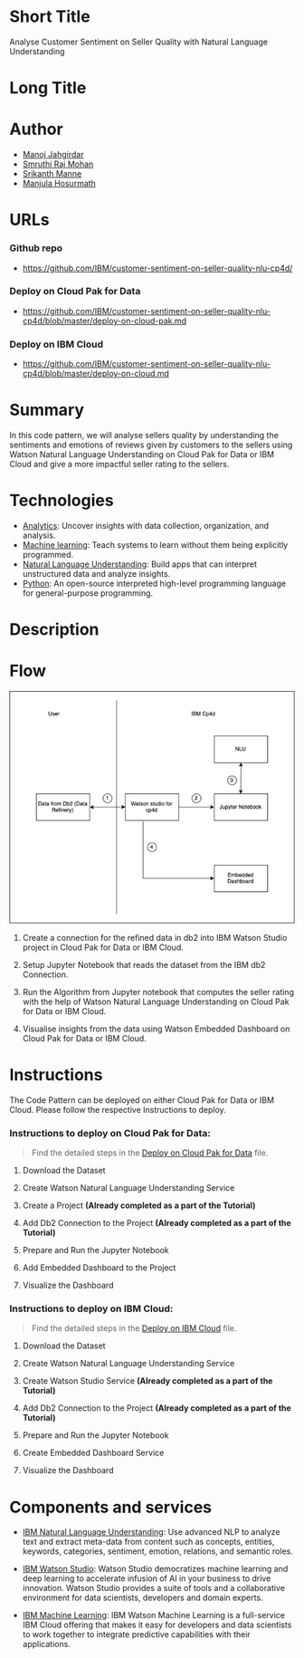 # Short Title

Analyse Customer Sentiment on Seller Quality with Natural Language Understanding

# Long Title



# Author
* [Manoj Jahgirdar](https://www.linkedin.com/in/manoj-jahgirdar-6b5b33142/)
* [Smruthi Raj Mohan](https://www.linkedin.com/in/smruthi-raj-mohan-143088145/)
* [Srikanth Manne]()
* [Manjula Hosurmath](https://www.linkedin.com/in/manjula-g-hosurmath-0b47031)

# URLs

### Github repo

* https://github.com/IBM/customer-sentiment-on-seller-quality-nlu-cp4d/

### Deploy on Cloud Pak for Data

* https://github.com/IBM/customer-sentiment-on-seller-quality-nlu-cp4d/blob/master/deploy-on-cloud-pak.md

### Deploy on IBM Cloud

* https://github.com/IBM/customer-sentiment-on-seller-quality-nlu-cp4d/blob/master/deploy-on-cloud.md

# Summary

In this code pattern, we will analyse sellers quality by understanding the sentiments and emotions of reviews given by customers to the sellers using Watson Natural Language Understanding on Cloud Pak for Data or IBM Cloud and give a more impactful seller rating to the sellers.

# Technologies

* [Analytics](https://developer.ibm.com/technologies/analytics/): Uncover insights with data collection, organization, and analysis.
* [Machine learning](https://developer.ibm.com/technologies/machine-learning/): Teach systems to learn without them being explicitly programmed.
* [Natural Language Understanding](https://developer.ibm.com/technologies/natural-language-processing/): Build apps that can interpret unstructured data and analyze insights.
* [Python](https://developer.ibm.com/technologies/python): An open-source interpreted high-level programming language for general-purpose programming.

# Description



# Flow

<!--add an image in this path-->
![architecture](doc/source/images/architecture.png)

<!--Optionally, add flow steps based on the architecture diagram-->

1. Create a connection for the refined data in db2 into IBM Watson Studio project in Cloud Pak for Data or IBM Cloud.

2. Setup Jupyter Notebook that reads the dataset from the IBM db2 Connection.

3. Run the Algorithm from Jupyter notebook that computes the seller rating with the help of Watson Natural Language Understanding on Cloud Pak for Data or IBM Cloud.

4. Visualise insights from the data using Watson Embedded Dashboard on Cloud Pak for Data or IBM Cloud.

# Instructions

The Code Pattern can be deployed on either Cloud Pak for Data or IBM Cloud. Please follow the respective Instructions to deploy.

### Instructions to deploy on Cloud Pak for Data: 
> Find the detailed steps in the [Deploy on Cloud Pak for Data](https://github.com/IBM/customer-sentiment-on-seller-quality-nlu-cp4d/blob/master/deploy-on-cloud-pak.md) file.

1. Download the Dataset

2. Create Watson Natural Language Understanding Service

3. Create a Project **(Already completed as a part of the Tutorial)**

4. Add Db2 Connection to the Project **(Already completed as a part of the Tutorial)**

5. Prepare and Run the Jupyter Notebook

6. Add Embedded Dashboard to the Project

7. Visualize the Dashboard

### Instructions to deploy on IBM Cloud:
> Find the detailed steps in the [Deploy on IBM Cloud](https://github.com/IBM/customer-sentiment-on-seller-quality-nlu-cp4d/blob/master/deploy-on-cloud.md) file.

1. Download the Dataset

2. Create Watson Natural Language Understanding Service

3. Create Watson Studio Service **(Already completed as a part of the Tutorial)**

4. Add Db2 Connection to the Project **(Already completed as a part of the Tutorial)**

5. Prepare and Run the Jupyter Notebook

6. Create Embedded Dashboard Service

7. Visualize the Dashboard

# Components and services

* [IBM Natural Language Understanding](https://cloud.ibm.com/catalog/services/natural-language-understanding): Use advanced NLP to analyze text and extract meta-data from content such as concepts, entities, keywords, categories, sentiment, emotion, relations, and semantic roles.

* [IBM Watson Studio](https://cloud.ibm.com/catalog/services/watson-studio): Watson Studio democratizes machine learning and deep learning to accelerate infusion of AI in your business to drive innovation. Watson Studio provides a suite of tools and a collaborative environment for data scientists, developers and domain experts.

* [IBM Machine Learning](https://cloud.ibm.com/catalog/services/machine-learning): IBM Watson Machine Learning is a full-service IBM Cloud offering that makes it easy for developers and data scientists to work together to integrate predictive capabilities with their applications.
